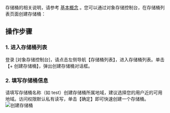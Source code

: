 存储桶的相关说明，请参考 [基本概念](/document/product/436/6225) 。您可以通过对象存储控制台，在存储桶列表页面创建存储桶：
## 操作步骤
### 1. 进入存储桶列表
登录 [对象存储控制台]，请点击左侧导航【存储桶列表】，进入存储桶列表。单击【+ 创建存储桶】，弹出创建存储桶对话框。

### 2. 填写存储桶信息
请填写存储桶名称（如 test）创建存储桶所属地域，建议选择您的用户近的可用地域。访问权限默认私有读写，单击【确定】即可快速创建一个存储桶。
  ![创建存储桶](https://mc.qcloudimg.com/static/img/dc2b694c740d024ce8259160c870d0b7/image.png)

